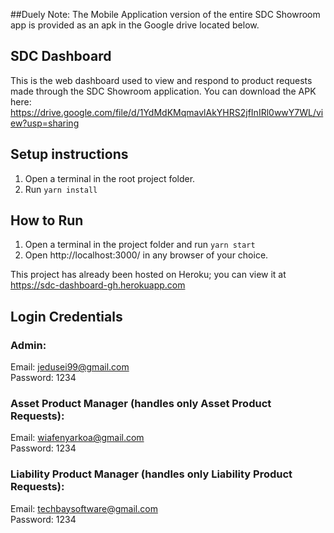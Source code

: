 ##Duely Note: 
The Mobile Application version of the entire SDC Showroom app is provided as an apk in the Google drive located below. 


## SDC Dashboard
This is the web dashboard used to view and respond to product requests made through the SDC Showroom application.
You can download the APK here: https://drive.google.com/file/d/1YdMdKMqmavlAkYHRS2jfInIRl0wwY7WL/view?usp=sharing

## Setup instructions
1. Open a terminal in the root project folder.
2. Run ```yarn install```

## How to Run
1. Open a terminal in the project folder and run ```yarn start```
2. Open http://localhost:3000/ in any browser of your choice.

This project has already been hosted on Heroku; you can view it at https://sdc-dashboard-gh.herokuapp.com

## Login Credentials
### Admin:<br />
Email: jedusei99@gmail.com<br />
Password: 1234

### Asset Product Manager (handles only Asset Product Requests):<br />
Email: wiafenyarkoa@gmail.com<br />
Password: 1234<br />

### Liability Product Manager (handles only Liability Product Requests):<br />
Email: techbaysoftware@gmail.com<br />
Password: 1234
